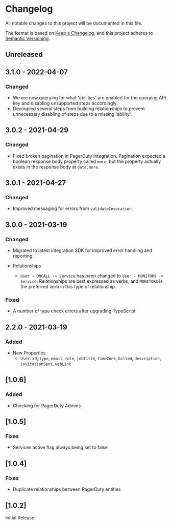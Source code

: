 # Changelog

All notable changes to this project will be documented in this file.

The format is based on [Keep a Changelog](https://keepachangelog.com/en/1.0.0/),
and this project adheres to
[Semantic Versioning](https://semver.org/spec/v2.0.0.html).

## Unreleased

## 3.1.0 - 2022-04-07

### Changed

- We are now querying for what 'abilities' are enabled for the querying API key
  and disabling unsupported steps accordingly.
- Decoupled several steps from building relationships to prevent unnecessary
  disabling of steps due to a missing 'ability'.

## 3.0.2 - 2021-04-29

### Changed

- Fixed broken pagination in PagerDuty integration. Pagination expected a
  boolean response body property called `more`, but the property actually exists
  in the response body at `data.more`.

## 3.0.1 - 2021-04-27

### Changed

- Improved messaging for errors from `validateInvocation`.

## 3.0.0 - 2021-03-19

### Changed

- Migrated to latest integration SDK for improved error handling and reporting.

- Relationships
  - `User - ONCALL -> Service` has been changed to `User - MONITORS -> Service`.
    Relationships are best expressed as verbs, and `MONITORS` is the preferred
    verb in this type of relationship.

### Fixed

- A number of type check errors after upgrading TypeScript

## 2.2.0 - 2021-03-19

### Added

- New Properties
  - `User`: `id`, `type`, `email`, `role`, `jobTitle`, `timeZone`, `billed`,
    `description`, `invitationSent`, `webLink`

## [1.0.6]

### Added

- Checking for PagerDuty Admins

## [1.0.5]

### Fixes

- Services active flag always being set to false

## [1.0.4]

### Fixes

- Duplicate relationships between PagerDuty entities

## [1.0.2]

Initial Release
